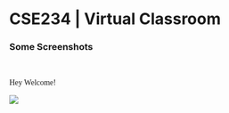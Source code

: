 # CSE234 | Virtual Classroom

<b><h3>Some Screenshots</h3></b><br>
<p style="font-family:Consolas"> Hey Welcome! </p>
<img src="Capture7.jpg">
<br>
